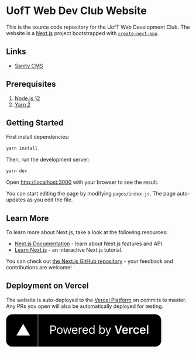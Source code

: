 # UofT Web Dev Club Website

This is the source code repository for the UofT Web Development Club. The website is a [Next.js](https://nextjs.org/) project bootstrapped with [`create-next-app`](https://github.com/vercel/next.js/tree/canary/packages/create-next-app).

## Links

- [Sanity CMS](https://uoftweb.sanity.studio/)

## Prerequisites

1. [Node.js 12](https://nodejs.org/en/)
1. [Yarn 2](https://yarnpkg.com/)

## Getting Started

First install dependencies:

```bash
yarn install
```

Then, run the development server:

```bash
yarn dev
```

Open [http://localhost:3000](http://localhost:3000) with your browser to see the result.

You can start editing the page by modifying `pages/index.js`. The page auto-updates as you edit the file.

## Learn More

To learn more about Next.js, take a look at the following resources:

- [Next.js Documentation](https://nextjs.org/docs) - learn about Next.js features and API.
- [Learn Next.js](https://nextjs.org/learn) - an interactive Next.js tutorial.

You can check out [the Next.js GitHub repository](https://github.com/vercel/next.js/) - your feedback and contributions are welcome!

## Deployment on Vercel

The website is auto-deployed to the [Vercel Platform](https://vercel.com?utm_source=uoftweb/website&utm_campaign=oss) on commits to master. Any PRs you open will also be automatically deployed for testing.

[![Vercel logo](./public/images/powered-by-vercel.svg)](https://vercel.com?utm_source=uoftweb/website&utm_campaign=oss)
